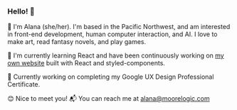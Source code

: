 ### Hello! 🌻

🌿 I'm Alana (she/her). I'm based in the Pacific Northwest, and am interested in front-end development, human computer interaction, and AI. I love to make art, read fantasy novels, and play games.

🌷 I'm currently learning React and have been continuously working on [my own website](https://alanamoore.dev) built with React and styled-components.

🌱 Currently working on completing my Google UX Design Professional Certificate.

😊 Nice to meet you!
📬 You can reach me at [alana@moorelogic.com](mailto:alana@moorelogic.com)

